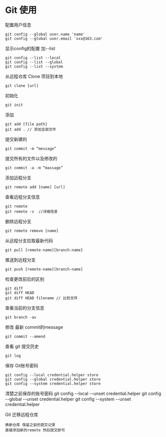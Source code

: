 # Git 使用


配置用户信息

    git config --global user.name 'name'
    git config --global user.email 'xxx@163.com'
 
显示config的配置 加--list

    git config --list --local
    git config --list --global
    git config --list --system 

从远程仓库 Clone 项目到本地

    git clone [url]

初始化 

    git init 

添加

    git add [file path]
    git add . // 添加全部文件
    
提交新建的

    git commit -m “message”
    
提交所有的文件以及修改的 

    git commit -a -m “massage”

添加远程分支

    git remote add [name] [url]
    
查看远程分支信息
    
    git remote
    git remote -v  //详细信息

删除远程分支

    git remote remove [name]

从远程分支拉取最新代码

    git pull [remote-name][branch-name] 
    
推送到远程分支

    git push [remote-name][branch-name] 
    
检查更改前后的区别

    git diff
    git diff HEAD
    git diff HEAD filename // 比较文件

查看当前的分支信息

    git branch -av
     
修改 最新 commit的message
    
    git commit --amend

查看 git 提交历史
    
    git log

保存 Git账号密码

    git config --local credential.helper store
    git config --global credential.helper store
    git config --system credential.helper store

清楚之前保存的账号密码
    git config --local --unset credential.helper
    git config --global --unset credential.helper
    git config --system --unset credential.helper


Git 迁移远程仓库

    换新仓库 保留之前的提交记录
    直接添加新的remote 然后提交即可